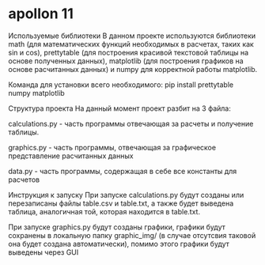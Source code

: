 # apollon 11

Используемые библиотеки
В данном проекте используются библиотеки math (для математических функций необходимых в расчетах, таких как sin и cos), prettytable (для построения красивой текстовой таблицы на основе полученных данных), matplotlib (для построения графиков на основе расчитанных данных) и numpy для корректной работы matplotlib.

Команда для установки всего необходимого:
pip install prettytable numpy matplotlib

Структура проекта
На данный момент проект разбит на 3 файла:

calculations.py - часть программы отвечающая за расчеты и получение таблицы.

graphics.py - часть программы, отвечающая за графическое представление расчитанных данных

data.py - часть программы, содержащая в себе все константы для расчетов

Инструкция к запуску
При запуске calculations.py будут созданы или перезаписаны файлы table.csv и table.txt, а также будет выведена таблица, аналогичная той, которая находится в table.txt.

При запуске graphics.py будут созданы графики, графики будут сохранены в локальную папку graphic_img/ (в случае отсутсвия таковой она будет создана автоматически), помимо этого графики будут выведены через GUI
